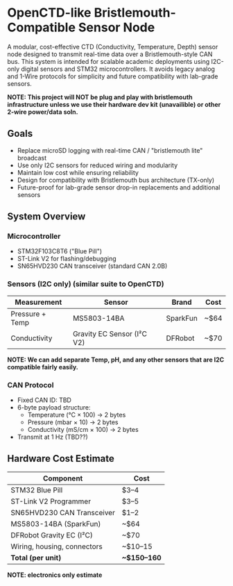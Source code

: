 # OpenCTD-like Bristlemouth-Compatible Sensor Node

A modular, cost-effective CTD (Conductivity, Temperature, Depth) sensor node designed to transmit real-time data over a Bristlemouth-style CAN bus. This system is intended for scalable academic deployments using I2C-only digital sensors and STM32 microcontrollers. It avoids legacy analog and 1-Wire protocols for simplicity and future compatibility with lab-grade sensors. 

**NOTE: This project will NOT be plug and play with bristlemouth infrastructure unless we use their hardware dev kit (unavailible) or other 2-wire power/data soln.**

## Goals

- Replace microSD logging with real-time CAN / "bristlemouth lite" broadcast
- Use only I2C sensors for reduced wiring and modularity
- Maintain low cost while ensuring reliability
- Design for compatibility with Bristlemouth bus architecture (TX-only)
- Future-proof for lab-grade sensor drop-in replacements and additional sensors

## System Overview

### Microcontroller
- STM32F103C8T6 ("Blue Pill")
- ST-Link V2 for flashing/debugging
- SN65HVD230 CAN transceiver (standard CAN 2.0B)

### Sensors (I2C only) (similar suite to OpenCTD)
| Measurement    | Sensor                        | Brand      | Cost    |
|----------------|-------------------------------|------------|---------|
| Pressure + Temp| MS5803-14BA                   | SparkFun   | ~$64    |
| Conductivity   | Gravity EC Sensor (I²C V2)    | DFRobot    | ~$70    |

**NOTE: We can add separate Temp, pH, and any other sensors that are I2C compatible fairly easily.**

### CAN Protocol
- Fixed CAN ID: TBD 
- 6-byte payload structure:
  - Temperature (°C × 100)     → 2 bytes
  - Pressure (mbar × 10)       → 2 bytes
  - Conductivity (mS/cm × 100) → 2 bytes
- Transmit at 1 Hz (TBD??)

## Hardware Cost Estimate

| Component                  | Cost     |
|----------------------------|----------|
| STM32 Blue Pill            | $3–4     |
| ST-Link V2 Programmer      | $3–5     |
| SN65HVD230 CAN Transceiver | $1–2     |
| MS5803-14BA (SparkFun)     | ~$64     |
| DFRobot Gravity EC (I²C)   | ~$70     |
| Wiring, housing, connectors| ~$10–15  |
| **Total (per unit)**       | **~$150–160** |

**NOTE: electronics only estimate**
